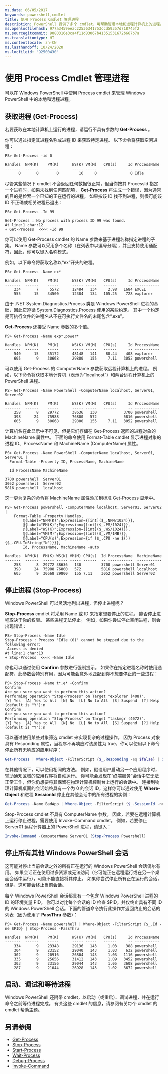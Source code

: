 ```yaml
---
ms.date: 06/05/2017
keywords: powershell,cmdlet
title: 使用 Process Cmdlet 管理进程
description: PowerShell 提供了多个 cmdlet，可帮助管理本地和远程计算机上的进程。
ms.openlocfilehash: 977a3459eeac22536341753ccd59357d718745f2
ms.sourcegitcommit: 9080316e3ca4f11d83067b41351531672b667b7a
ms.translationtype: HT
ms.contentlocale: zh-CN
ms.lasthandoff: 10/24/2020
ms.locfileid: "92500430"
---
```

# <a name="managing-processes-with-process-cmdlets"></a>使用 Process Cmdlet 管理进程

可以在 Windows PowerShell 中使用 Process cmdlet 来管理 Windows PowerShell 中的本地和远程进程。

## <a name="getting-processes-get-process"></a>获取进程 (Get-Process)

若要获取在本地计算机上运行的进程，请运行不具有参数的 **Get-Process** 。

你可以通过指定其进程名称或进程 ID 来获取特定进程。 以下命令将获取空闲进程：

```
PS> Get-Process -id 0

Handles  NPM(K)    PM(K)      WS(K) VM(M)   CPU(s)     Id ProcessName
-------  ------    -----      ----- -----   ------     -- -----------
      0       0        0         16     0               0 Idle
```

尽管某些情况下 cmdlet 不会返回任何数据很正常，但当你按其 ProcessId 指定一个进程时，如果未找到任何匹配项， **Get-Process** 将生成一个错误，因为通常的目的是检索一个已知的正在运行的进程。 如果按该 ID 找不到进程，则很可能该 ID 不正确或相关进程已退出：

```
PS> Get-Process -Id 99

Get-Process : No process with process ID 99 was found.
At line:1 char:12
+ Get-Process  <<<< -Id 99
```

你可以使用 Get-Process cmdlet 的 Name 参数来基于进程名称指定进程的子集。 Name 参数可以采用多个名称（在列表中以逗号分隔），并且支持使用通配符，因此，你可以键入名称模式。

例如，以下命令将获取名称以“ex”开头的进程。

```
PS> Get-Process -Name ex*

Handles  NPM(K)    PM(K)      WS(K) VM(M)   CPU(s)     Id ProcessName
-------  ------    -----      ----- -----   ------     -- -----------
    234       7     5572      12484   134     2.98   1684 EXCEL
    555      15    34500      12384   134   105.25    728 explorer
```

由于 .NET System.Diagnostics.Process 类是 Windows PowerShell 进程的基础，因此它遵循 System.Diagnostics.Process 使用的某些约定。 其中一个约定是可执行文件的进程名从不在可执行文件名的末尾包含“.exe”。

**Get-Process** 还接受 Name 参数的多个值。

```
PS> Get-Process -Name exp*,power*

Handles  NPM(K)    PM(K)      WS(K) VM(M)   CPU(s)     Id ProcessName
-------  ------    -----      ----- -----   ------     -- -----------
    540      15    35172      48148   141    88.44    408 explorer
    605       9    30668      29800   155     7.11   3052 powershell
```

可以使用 Get-Process 的 ComputerName 参数获取远程计算机上的进程。 例如，以下命令将获取本地计算机（表示为“localhost”）和两台远程计算机上的 PowerShell 进程。

```
PS> Get-Process -Name PowerShell -ComputerName localhost, Server01, Server02

Handles  NPM(K)    PM(K)      WS(K) VM(M)   CPU(s)     Id ProcessName
-------  ------    -----      ----- -----   ------     -- -----------
    258       8    29772      38636   130            3700 powershell
    398      24    75988      76800   572            5816 powershell
    605       9    30668      29800   155     7.11   3052 powershell
```

计算机名在此显示中不可见，但是它们存储在 Get-Process 返回的进程对象的 MachineName 属性中。 下面的命令使用 Format-Table cmdlet 显示进程对象的进程 ID、ProcessName 和 MachineName (ComputerName) 属性。

```
PS> Get-Process -Name PowerShell -ComputerName localhost, Server01, Server01 |
  Format-Table -Property ID, ProcessName, MachineName

  Id ProcessName MachineName
  -- ----------- -----------
3700 powershell  Server01
3052 powershell  Server02
5816 powershell  localhost
```

这一更为复杂的命令将 MachineName 属性添加到标准 Get-Process 显示中。

```
PS> Get-Process powershell -ComputerName localhost, Server01, Server02 |
    Format-Table -Property Handles,
        @{Label="NPM(K)";Expression={[int]($_.NPM/1024)}},
        @{Label="PM(K)";Expression={[int]($_.PM/1024)}},
        @{Label="WS(K)";Expression={[int]($_.WS/1024)}},
        @{Label="VM(M)";Expression={[int]($_.VM/1MB)}},
        @{Label="CPU(s)";Expression={if ($_.CPU -ne $()){$_.CPU.ToString("N")}}},
        Id, ProcessName, MachineName -auto

Handles  NPM(K)  PM(K) WS(K) VM(M) CPU(s)  Id ProcessName  MachineName
-------  ------  ----- ----- ----- ------  -- -----------  -----------
    258       8  29772 38636   130         3700 powershell Server01
    398      24  75988 76800   572         5816 powershell localhost
    605       9  30668 29800   155 7.11    3052 powershell Server02
```

## <a name="stopping-processes-stop-process"></a>停止进程 (Stop-Process)

Windows PowerShell 可以灵活地列出进程，但停止进程呢？

**Stop-Process** cmdlet 将采用 Name 或 ID 来指定想要停止的进程。 能否停止进程取决于你的权限。 某些进程无法停止。 例如，如果你尝试停止空闲进程，则会出现错误：

```
PS> Stop-Process -Name Idle
Stop-Process : Process 'Idle (0)' cannot be stopped due to the following error:
 Access is denied
At line:1 char:13
+ Stop-Process  <<<< -Name Idle
```

你也可以通过使用 **Confirm** 参数进行强制提示。 如果你在指定进程名称时使用通配符，此参数会特别有用，因为可能会意外地匹配到你不想要停止的一些进程：

```
PS> Stop-Process -Name t*,e* -Confirm
Confirm
Are you sure you want to perform this action?
Performing operation "Stop-Process" on Target "explorer (408)".
[Y] Yes  [A] Yes to All  [N] No  [L] No to All  [S] Suspend  [?] Help
(default is "Y"):n
Confirm
Are you sure you want to perform this action?
Performing operation "Stop-Process" on Target "taskmgr (4072)".
[Y] Yes  [A] Yes to All  [N] No  [L] No to All  [S] Suspend  [?] Help
(default is "Y"):n
```

可以通过使用某些对象筛选 cmdlet 来实现复杂的过程操作。 因为 Process 对象具有 Responding 属性，当程序不再响应时该属性为 true，你可以使用以下命令停止所有无响应的应用程序：

```powershell
Get-Process | Where-Object -FilterScript {$_.Responding -eq $false} | Stop-Process
```

在其他情况下，可以使用相同的方法。 例如，假设用户启动另一个应用程序时，辅助通知区域的应用程序将自动运行。 你可能会发现在“终端服务”会话中它无法正常工作，但你仍想要将其保留在物理计算机控制台上运行的会话中。 连接到物理计算机桌面的会话始终具有一个为 0 的会话 ID，这样你可以通过使用 **Where-Object** 和进程 **SessionId** 停止在其他会话中的所有进程的实例：

```powershell
Get-Process -Name BadApp | Where-Object -FilterScript {$_.SessionId -neq 0} | Stop-Process
```

Stop-Process cmdlet 不具有 ComputerName 参数。 因此，若要在远程计算机上运行停止进程，需要使用 Invoke-Command cmdlet。 例如，若要停止 Server01 远程计算器上的 PowerShell 进程，请键入：

```powershell
Invoke-Command -ComputerName Server01 {Stop-Process Powershell}
```

## <a name="stopping-all-other-windows-powershell-sessions"></a>停止所有其他 Windows PowerShell 会话

这可能对停止当前会话之外的所有正在运行的 Windows PowerShell 会话偶尔有用。 如果会话正在使用过多资源或无法访问（它可能正在远程运行或在另一个桌面会话中运行），可能不能直接将其停止。 如果你尝试停止所有正在运行的会话，但是，这可能会终止当前会话。

每个 Windows PowerShell 会话都具有一个包含 Windows PowerShell 进程的 ID 的环境变量 PID。 你可以对比每个会话的 ID 检查 $PID，并仅终止具有不同 ID 的 Windows PowerShell 会话。下面的管道命令执行此操作并返回终止的会话的列表（因为使用了 **PassThru** 参数）：

```
PS> Get-Process -Name powershell | Where-Object -FilterScript {$_.Id -ne $PID} | Stop-Process -PassThru

Handles  NPM(K)    PM(K)      WS(K) VM(M)   CPU(s)     Id ProcessName
-------  ------    -----      ----- -----   ------     -- -----------
    334       9    23348      29136   143     1.03    388 powershell
    304       9    23152      29040   143     1.03    632 powershell
    302       9    20916      26804   143     1.03   1116 powershell
    335       9    25656      31412   143     1.09   3452 powershell
    303       9    23156      29044   143     1.05   3608 powershell
    287       9    21044      26928   143     1.02   3672 powershell
```

## <a name="starting-debugging-and-waiting-for-processes"></a>启动、调试和等待进程

Windows PowerShell 还附带 cmdlet，以启动（或重启）、调试进程，并在运行命令之前等待进程完成。 有关这些 cmdlet 的信息，请参阅有关每个 cmdlet 的 cmdlet 帮助主题。

## <a name="see-also"></a>另请参阅

- [Get-Process](/powershell/module/Microsoft.PowerShell.Management/Get-Process)
- [Stop-Process](/powershell/module/Microsoft.PowerShell.Management/Stop-Process)
- [Start-Process](/powershell/module/Microsoft.PowerShell.Management/Start-Process)
- [Wait-Process](/powershell/module/Microsoft.PowerShell.Management/Wait-Process)
- [Debug-Process](/powershell/module/Microsoft.PowerShell.Management/Debug-Process)
- [Invoke-Command](/powershell/module/Microsoft.PowerShell.Core/Invoke-Command)
